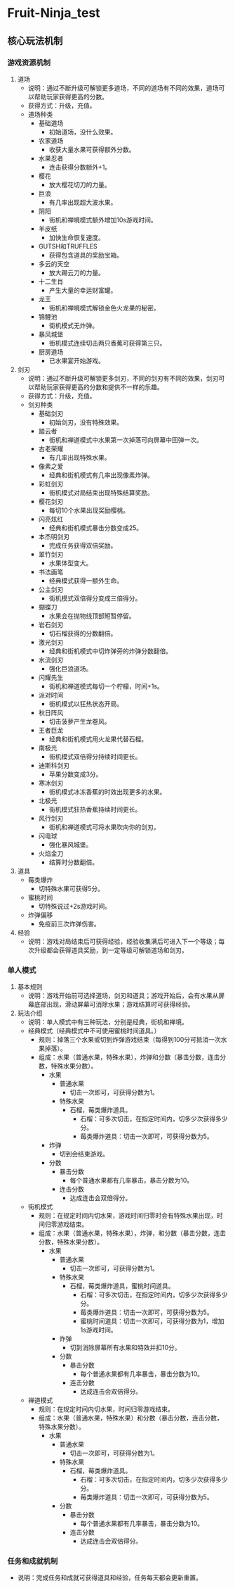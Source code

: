 # Fruit-Ninja_test

## 核心玩法机制

  ### 游戏资源机制
  1. 道场
     - 说明：通过不断升级可解锁更多道场，不同的道场有不同的效果，道场可以帮助玩家获得更高的分数。
     - 获得方式：升级，充值。
     - 道场种类
       - 基础道场
         - 初始道场，没什么效果。
       - 农家道场
         - 收获大量水果可获得额外分数。
       - 水果忍者
         - 连击获得分数额外+1。
       - 樱花
         - 放大樱花切刀的力量。
       - 巨浪
         - 有几率出现超大波水果。
       - 阴阳
         - 街机和禅境模式额外增加10s游戏时间。
       - 羊皮纸
         - 加快生命恢复速度。
       - GUTSH和TRUFFLES
         - 获得包含道具的奖励宝箱。
       - 多云的天空
         - 放大踢云刀的力量。
       - 十二生肖
         - 产生大量的幸运财富罐。
       - 龙王
         - 街机和禅境模式解锁金色火龙果的秘密。
       - 锦鲤池
         - 街机模式无炸弹。
       - 暴风城堡
         - 街机模式连续切击两只香蕉可获得第三只。
       - 厨房道场
         - 已水果宴开始游戏。
  2. 剑刃
     - 说明：通过不断升级可解锁更多剑刃，不同的剑刃有不同的效果，剑刃可以帮助玩家获得更高的分数和提供不一样的乐趣。
     - 获得方式：升级，充值。
     - 剑刃种类
       - 基础剑刃
         - 初始剑刃，没有特殊效果。
       - 踏云者
         - 街机和禅道模式中水果第一次掉落可向屏幕中回弹一次。
       - 古老荣耀
         - 有几率出现特殊水果。
       - 像素之爱
         - 经典和街机模式有几率出现像素炸弹。
       - 彩虹剑刃
         - 街机模式对局结束出现特殊结算奖励。
       - 樱花剑刃
         - 每切10个水果出现奖励樱桃。
       - 闪亮炫红
         - 经典和街机模式暴击分数变成25。
       - 本杰明剑刃
         - 完成任务获得双倍奖励。
       - 翠竹剑刃
         - 水果体型变大。
       - 书法画笔
         - 经典模式获得一额外生命。
       - 公主剑刃
         - 街机模式双倍得分变成三倍得分。
       - 蝴蝶刀
         - 水果会在抛物线顶部短暂停留。
       - 岩石剑刃
         - 切石榴获得的分数翻倍。
       - 激光剑刃
         - 经典和街机模式中切炸弹旁的炸弹分数翻倍。
       - 水流剑刃
         - 强化巨浪道场。
       - 闪耀先生
         - 街机和禅道模式每切一个柠檬，时间+1s。
       - 派对时间
         - 街机模式以狂热状态开局。
       - 秋日阵风
         - 切击菠萝产生龙卷风。
       - 王者巨龙
         - 经典和街机模式用火龙果代替石榴。
       - 南极光
         - 街机模式双倍得分持续时间更长。
       - 迪斯科剑刃
         - 苹果分数变成3分。
       - 寒冰剑刃
         - 街机模式冰冻香蕉的时效出现更多的水果。
       - 北极光
         - 街机模式狂热香蕉持续时间更长。
       - 风行剑刃
         - 街机和禅道模式可将水果吹向你的剑刃。
       - 闪电球
         - 强化暴风城堡。
       - 火焰金刀
         - 结算时分数翻倍。
  3. 道具
     - 莓类爆炸
       - 切特殊水果可获得5分。
     - 蜜桃时间
       - 切特殊说过+2s游戏时间。
     - 炸弹偏移
       - 免疫前三次炸弹伤害。
  4. 经验
     - 说明：游戏对局结束后可获得经验，经验收集满后可进入下一个等级；每次升级都会获得道具奖励，到一定等级可解锁道场和剑刃。
       
  ### 单人模式
  1. 基本规则
     - 说明：游戏开始前可选择道场，剑刃和道具；游戏开始后，会有水果从屏幕底部出现，滑动屏幕可消除水果；游戏结算时可获得经验。
  2. 玩法介绍
     - 说明：单人模式中有三种玩法，分别是经典，街机和禅境。
      - 经典模式（经典模式中不可使用蜜桃时间道具。）
        - 规则：掉落三个水果或切到炸弹游戏结束（每得到100分可抵消一次水果掉落）。
        - 组成：水果（普通水果，特殊水果），炸弹和分数（暴击分数，连击分数，特殊水果分数）。
          - 水果
            - 普通水果
              - 切击一次即可，可获得分数为1。
            - 特殊水果
              - 石榴，莓类爆炸道具。
                - 石榴：可多次切击，在指定时间内，切多少次获得多少分。
                - 莓类爆炸道具：切击一次即可，可获得分数为5。
          - 炸弹
            - 切到会结束游戏。
          - 分数
            - 暴击分数
              - 每个普通水果都有几率暴击，暴击分数为10。
            - 连击分数
              - 达成连击会双倍得分。
      - 街机模式
        - 规则：在规定时间内切水果，游戏时间归零时会有特殊水果出现，时间归零游戏结束。
        - 组成：水果（普通水果，特殊水果），炸弹，和分数（暴击分数，连击分数，特殊水果分数）。
          - 水果
            - 普通水果
              - 切击一次即可，可获得分数为1。
            - 特殊水果
              - 石榴，莓类爆炸道具，蜜桃时间道具。
                - 石榴：可多次切击，在指定时间内，切多少次获得多少分。
                - 莓类爆炸道具：切击一次即可，可获得分数为5。
                - 蜜桃时间道具：切击一次即可，可获得分数为1，增加1s游戏时间。
            - 炸弹
              - 切到消除屏幕所有水果和特效并扣10分。 
            - 分数
              - 暴击分数
                - 每个普通水果都有几率暴击，暴击分数为10。
              - 连击分数
                - 达成连击会双倍得分。
      - 禅道模式
        - 规则：在规定时间内切水果，时间归零游戏结束。
        - 组成：水果（普通水果，特殊水果）和分数（暴击分数，连击分数，特殊水果分数）。
          - 水果
            - 普通水果
              - 切击一次即可，可获得分数为1。
            - 特殊水果
              - 石榴，莓类爆炸道具。
                - 石榴：可多次切击，在指定时间内，切多少次获得多少分。
                - 莓类爆炸道具：切击一次即可，可获得分数为5。
            - 分数
              - 暴击分数
                - 每个普通水果都有几率暴击，暴击分数为10。
              - 连击分数
                - 达成连击会双倍得分。
     
  ### 任务和成就机制
  - 说明：完成任务和成就可获得道具和经验，任务每天都会更新重置。
  
